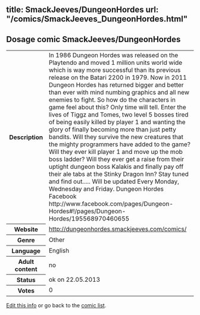 title: SmackJeeves/DungeonHordes
url: "/comics/SmackJeeves_DungeonHordes.html"
---
Dosage comic SmackJeeves/DungeonHordes
-----------------------------------------

<p id="msg"></p>
<script type="text/javascript">
if (window.location.search === '?edit_info_mail=sent_ok') {
  var elem = document.getElementById("msg");
  elem.innerHTML = 'Edited information sucessfully sent for review, which is usually done daily. Thanks!';
  elem.className = 'ok';
}
</script>
<table class="comicinfo">
<tr>
<th>Description</th><td>In 1986 Dungeon Hordes was released on the Playtendo and moved 1 million units world wide which is way more successful than its previous release on the Batari 2200 in 1979. Now in 2011 Dungeon Hordes has returned bigger and better than ever with mind numbing graphics and all new enemies to fight. So how do the characters in game feel about this? Only time will tell. Enter the lives of Tiggz and Tomes, two level 5 bosses tired of being easily killed by player 1 and wanting the glory of finally becoming more than just petty bandits. Will they survive the new creatures that the mighty programmers have added to the game? Will they ever kill player 1 and move up the mob boss ladder? Will they ever get a raise from their uptight dungeon boss Kalakis and finally pay off their ale tabs at the Stinky Dragon Inn? Stay tuned and find out..... Will be updated Every Monday, Wednesday and Friday. Dungeon Hordes Facebook http://www.facebook.com/pages/Dungeon-Hordes#!/pages/Dungeon-Hordes/195568970460655</td>
</tr>
<tr>
<th>Website</th><td><a href="http://dungeonhordes.smackjeeves.com/comics/">http://dungeonhordes.smackjeeves.com/comics/</a></td>
</tr>
<tr>
<th>Genre</th><td>Other</td>
</tr>
<tr>
<th>Language</th><td>English</td>
</tr>
<tr>
<th>Adult content</th><td>no</td>
</tr>
<tr>
<th>Status</th><td>ok on 22.05.2013</td>
</tr>
<tr>
<th>Votes</th><td>0</td>
</tr>
</table>

[Edit this info](SmackJeeves_DungeonHordes_edit.html) or go back to the [comic list](../comic-index.html).
